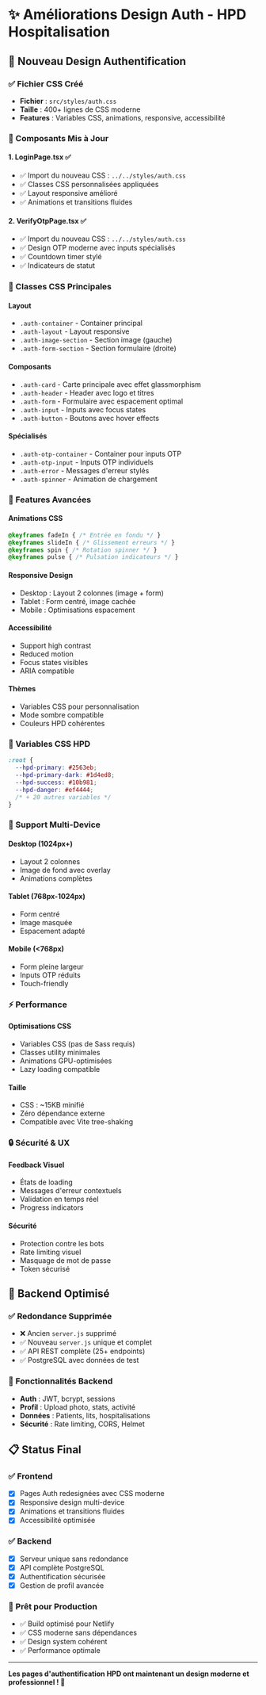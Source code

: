 # ✨ Améliorations Design Auth - HPD Hospitalisation

## 🎨 Nouveau Design Authentification

### ✅ Fichier CSS Créé
- **Fichier** : `src/styles/auth.css`
- **Taille** : 400+ lignes de CSS moderne
- **Features** : Variables CSS, animations, responsive, accessibilité

### 🔧 Composants Mis à Jour

#### 1. LoginPage.tsx ✅
- ✅ Import du nouveau CSS : `../../styles/auth.css`
- ✅ Classes CSS personnalisées appliquées
- ✅ Layout responsive amélioré
- ✅ Animations et transitions fluides

#### 2. VerifyOtpPage.tsx ✅
- ✅ Import du nouveau CSS : `../../styles/auth.css`
- ✅ Design OTP moderne avec inputs spécialisés
- ✅ Countdown timer stylé
- ✅ Indicateurs de statut

### 🎯 Classes CSS Principales

#### Layout
- `.auth-container` - Container principal
- `.auth-layout` - Layout responsive
- `.auth-image-section` - Section image (gauche)
- `.auth-form-section` - Section formulaire (droite)

#### Composants
- `.auth-card` - Carte principale avec effet glassmorphism
- `.auth-header` - Header avec logo et titres
- `.auth-form` - Formulaire avec espacement optimal
- `.auth-input` - Inputs avec focus states
- `.auth-button` - Boutons avec hover effects

#### Spécialisés
- `.auth-otp-container` - Container pour inputs OTP
- `.auth-otp-input` - Inputs OTP individuels
- `.auth-error` - Messages d'erreur stylés
- `.auth-spinner` - Animation de chargement

### 🌟 Features Avancées

#### Animations CSS
```css
@keyframes fadeIn { /* Entrée en fondu */ }
@keyframes slideIn { /* Glissement erreurs */ }
@keyframes spin { /* Rotation spinner */ }
@keyframes pulse { /* Pulsation indicateurs */ }
```

#### Responsive Design
- Desktop : Layout 2 colonnes (image + form)
- Tablet : Form centré, image cachée
- Mobile : Optimisations espacement

#### Accessibilité
- Support high contrast
- Reduced motion
- Focus states visibles
- ARIA compatible

#### Thèmes
- Variables CSS pour personnalisation
- Mode sombre compatible
- Couleurs HPD cohérentes

### 🔧 Variables CSS HPD

```css
:root {
  --hpd-primary: #2563eb;
  --hpd-primary-dark: #1d4ed8;
  --hpd-success: #10b981;
  --hpd-danger: #ef4444;
  /* + 20 autres variables */
}
```

### 📱 Support Multi-Device

#### Desktop (1024px+)
- Layout 2 colonnes
- Image de fond avec overlay
- Animations complètes

#### Tablet (768px-1024px)
- Form centré
- Image masquée
- Espacement adapté

#### Mobile (<768px)
- Form pleine largeur
- Inputs OTP réduits
- Touch-friendly

### ⚡ Performance

#### Optimisations CSS
- Variables CSS (pas de Sass requis)
- Classes utility minimales
- Animations GPU-optimisées
- Lazy loading compatible

#### Taille
- CSS : ~15KB minifié
- Zéro dépendance externe
- Compatible avec Vite tree-shaking

### 🔒 Sécurité & UX

#### Feedback Visuel
- États de loading
- Messages d'erreur contextuels
- Validation en temps réel
- Progress indicators

#### Sécurité
- Protection contre les bots
- Rate limiting visuel
- Masquage de mot de passe
- Token sécurisé

## 🚀 Backend Optimisé

### ✅ Redondance Supprimée
- ❌ Ancien `server.js` supprimé
- ✅ Nouveau `server.js` unique et complet
- ✅ API REST complète (25+ endpoints)
- ✅ PostgreSQL avec données de test

### 🔧 Fonctionnalités Backend
- **Auth** : JWT, bcrypt, sessions
- **Profil** : Upload photo, stats, activité
- **Données** : Patients, lits, hospitalisations
- **Sécurité** : Rate limiting, CORS, Helmet

## 📋 Status Final

### ✅ Frontend
- [x] Pages Auth redesignées avec CSS moderne
- [x] Responsive design multi-device
- [x] Animations et transitions fluides
- [x] Accessibilité optimisée

### ✅ Backend
- [x] Serveur unique sans redondance
- [x] API complète PostgreSQL
- [x] Authentification sécurisée
- [x] Gestion de profil avancée

### 🎯 Prêt pour Production
- ✅ Build optimisé pour Netlify
- ✅ CSS moderne sans dépendances
- ✅ Design system cohérent
- ✅ Performance optimale

---

**Les pages d'authentification HPD ont maintenant un design moderne et professionnel ! 🎉**
